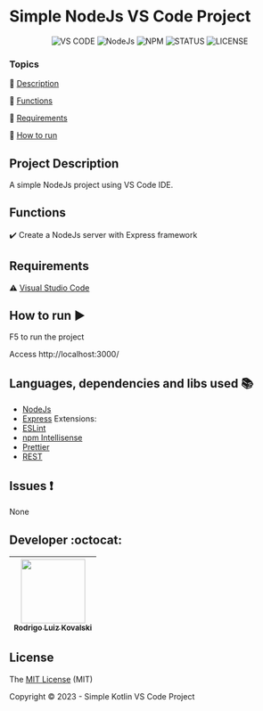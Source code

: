 <h1>Simple NodeJs VS Code Project</h1> 

<p align="center">
  <img src="https://img.shields.io/badge/VS%20CODE-IDE-green?style=flat&logo=visual-studio-code" alt="VS CODE" />
  <img src="https://img.shields.io/badge/NodeJs-v20.9.0-orange?style=flat" alt="NodeJs" />
  <img src="https://img.shields.io/badge/NPM-10.1.0-orange?style=flat" alt="NPM" />
  <img src="https://img.shields.io/badge/STATUS-under%20development-green?style=flat" alt="STATUS" />
  <img src="https://img.shields.io/badge/LICENSE-MIT-green?style=flat" alt="LICENSE" />
</p>

### Topics 

:small_blue_diamond: [Description](#project-description)

:small_blue_diamond: [Functions](#functions)

:small_blue_diamond: [Requirements](#requirements)

:small_blue_diamond: [How to run](#how-to-run-arrow_forward)


## Project Description 

<p align="justify">
  A simple NodeJs project using VS Code IDE. 
</p>

## Functions

:heavy_check_mark: Create a NodeJs server with Express framework  

## Requirements

:warning: [Visual Studio Code](https://code.visualstudio.com/download)


## How to run :arrow_forward:

F5 to run the project

Access http://localhost:3000/



## Languages, dependencies and libs used :books:

- [NodeJs](https://nodejs.org/en)
- [Express](https://expressjs.com/)
Extensions:
- [ESLint](https://marketplace.visualstudio.com/items?itemName=dbaeumer.vscode-eslint)
- [npm Intellisense](https://marketplace.visualstudio.com/items?itemName=christian-kohler.npm-intellisense)
- [Prettier](https://marketplace.visualstudio.com/items?itemName=esbenp.prettier-vscode)
- [REST](https://marketplace.visualstudio.com/items?itemName=humao.rest-client)


## Issues :exclamation:
None


## Developer :octocat:

| [<img src="https://avatars.githubusercontent.com/u/26410295?v=4" width=115><br><sub>Rodrigo Luiz Kovalski</sub>](https://github.com/rodrigolk22) |
| :---: |


## License 

The [MIT License]() (MIT)

Copyright :copyright: 2023 - Simple Kotlin VS Code Project